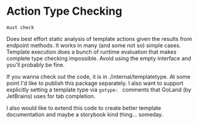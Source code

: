 # Action Type Checking

`muxt check`

Does best effort static analysis of template actions given the results from endpoint methods.
It works in many (and some not so) simple cases.
Template execution does a bunch of runtime evaluation that makes complete type checking impossible.
Avoid using the empty interface and you'll probably be fine.

If you wanna check out the code, it is in ./internal/templatetype.
At some point I'd like to publish this package separately.
I also want to support explicitly setting a template type via `gotype: ` comments that GoLand (by JetBrains) uses for
tab completion.

I also would like to extend this code to create better template documentation and maybe a storybook kind thing...
someday. 